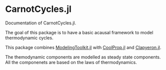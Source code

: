 # CarnotCycles.jl

Documentation of CarnotCycles.jl.

The goal of this package is to have a basic acausal framework to model thermodynamic cycles.

This package combines [ModelingToolkit.jl](https://github.com/SciML/ModelingToolkit.jl) with [CoolProp.jl](https://github.com/CoolProp/CoolProp.jl) and [Clapyeron.jl](https://github.com/ClapeyronThermo/Clapeyron.jl). 

The themodynamic components are modelled as steady state components. All the componenets are based on the laws of thermodynamics.
